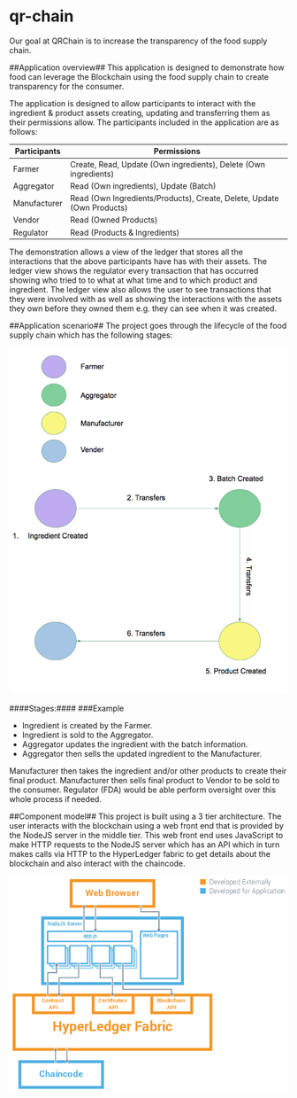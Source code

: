 # qr-chain
Our goal at QRChain is to increase the transparency of the food supply chain.


##Application overview## This application is designed to demonstrate how food can leverage the Blockchain using the food supply chain to create transparency for the consumer.

The application is designed to allow participants to interact with the ingredient & product assets creating, updating and transferring them as their permissions allow. The participants included in the application are as follows:

| Participants | Permissions |
| --- | --- |
| Farmer | Create, Read, Update (Own ingredients), Delete (Own ingredients)|
| Aggregator | Read (Own ingredients), Update (Batch) |
| Manufacturer | Read (Own Ingredients/Products), Create, Delete, Update (Own Products) |
| Vendor | Read (Owned Products)|
| Regulator | Read (Products & Ingredients)|


The demonstration allows a view of the ledger that stores all the interactions that the above participants have has with their assets. The ledger view shows the regulator every transaction that has occurred showing who tried to to what at what time and to which product and ingredient. The ledger view also allows the user to see transactions that they were involved with as well as showing the interactions with the assets they own before they owned them e.g. they can see when it was created.


##Application scenario## The project goes through the lifecycle of the food supply chain which has the following stages:

![alt text](blockchain-flow-of-control.png)




####Stages:####
###Example
* Ingredient is created by the Farmer.
* Ingredient is sold to the Aggregator.
* Aggregator updates the ingredient with the batch information.
* Aggregator then sells the updated ingredient to the Manufacturer. 

Manufacturer then takes the ingredient and/or other products to create their final product.
Manufacturer then sells final product to Vendor to be sold to the consumer. 
Regulator (FDA) would be able perform oversight over this whole process if needed.


##Component model## This project is built using a 3 tier architecture. The user interacts with the blockchain using a web front end that is provided by the NodeJS server in the middle tier. This web front end uses JavaScript to make HTTP requests to the NodeJS server which has an API which in turn makes calls via HTTP to the HyperLedger fabric to get details about the blockchain and also interact with the chaincode.


![alt text](chaincode.png)

